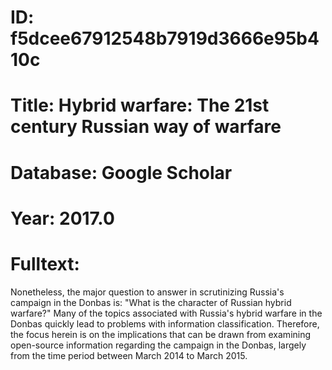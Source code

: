 # ID: f5dcee67912548b7919d3666e95b410c
# Title: Hybrid warfare: The 21st century Russian way of warfare
# Database: Google Scholar
# Year: 2017.0
# Fulltext:
Nonetheless, the major question to answer in scrutinizing Russia's campaign in the Donbas is: "What is the character of Russian hybrid warfare?"
Many of the topics associated with Russia's hybrid warfare in the Donbas quickly lead to problems with information classification.
Therefore, the focus herein is on the implications that can be drawn from examining open-source information regarding the campaign in the Donbas, largely from the time period between March 2014 to March 2015.